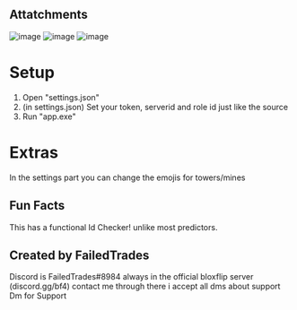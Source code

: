 ## Attatchments
![image](https://user-images.githubusercontent.com/112899052/205460675-819237a8-1804-4d71-90fb-6b8ba05757ff.png) ![image](https://user-images.githubusercontent.com/112899052/205461391-67e8dcd8-e9d8-4051-a2c5-e6e6eebf1ba2.png)
![image](https://user-images.githubusercontent.com/112899052/205461352-5e5daa11-c002-4535-88ec-be313aa5c63f.png)



# Setup
  1) Open "settings.json"
  2) (in settings.json) Set your token, serverid and role id just like the source
  2) Run "app.exe"

# Extras
 In the settings part you can change the emojis for towers/mines
 
## Fun Facts
  This has a functional Id Checker! unlike most predictors.

## Created by FailedTrades
 Discord is FailedTrades#8984
 always in the official bloxflip server (discord.gg/bf4) contact me through there i accept all dms about support
 Dm for Support
